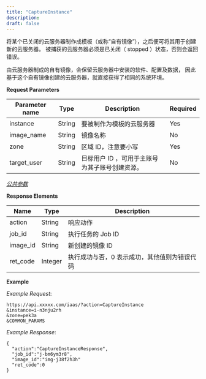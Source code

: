 ```yaml
---
title: "CaptureInstance"
description: 
draft: false
---
```




将某个已关闭的云服务器制作成模板（或称“自有镜像”），之后便可将其用于创建新的云服务器。 被捕获的云服务器必须是已关闭（ stopped ）状态，否则会返回错误。

由云服务器制成的自有镜像，会保留云服务器中安装的软件、配置及数据， 因此基于这个自有镜像创建的云服务器，就直接获得了相同的系统环境。

**Request Parameters**

| Parameter name | Type | Description | Required |
| --- | --- | --- | --- |
| instance | String | 要被制作为模板的云服务器 | Yes |
| image_name | String | 镜像名称 | No |
| zone | String | 区域 ID，注意要小写 | Yes |
| target_user | String | 目标用户 ID ，可用于主账号为其子账号创建资源。 | No |

[_公共参数_](../../../parameters/)

**Response Elements**

| Name | Type | Description |
| --- | --- | --- |
| action | String | 响应动作 |
| job_id | String | 执行任务的 Job ID |
| image_id | String | 新创建的镜像 ID |
| ret_code | Integer | 执行成功与否，0 表示成功，其他值则为错误代码 |

**Example**

_Example Request_:

```
https://api.xxxxx.com/iaas/?action=CaptureInstance
&instance=i-n3nju2rh
&zone=pek3a
&COMMON_PARAMS
```

_Example Response_:

```
{
  "action":"CaptureInstanceResponse",
  "job_id":"j-bm6ym3r8",
  "image_id":"img-j38f2h3h"
  "ret_code":0
}
```
